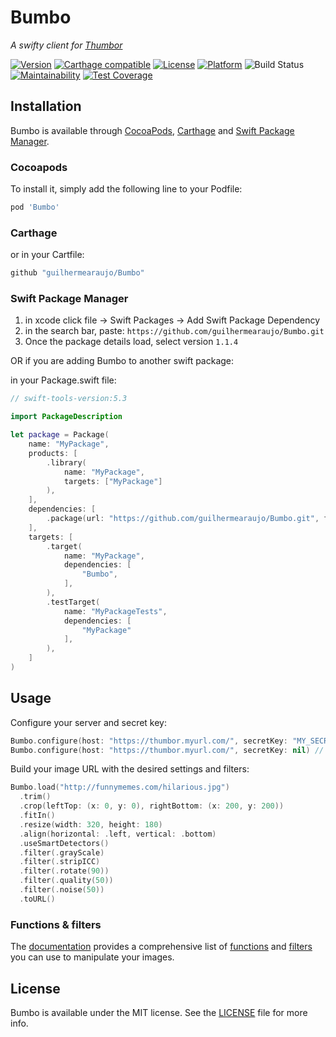 # Bumbo
_A swifty client for [Thumbor](https://github.com/thumbor/thumbor)_

[![Version](https://img.shields.io/cocoapods/v/Bumbo.svg?style=flat)](http://cocoapods.org/pods/Bumbo)
[![Carthage compatible](https://img.shields.io/badge/carthage-compatible-brightgreen.svg)](https://github.com/Carthage/Carthage)
[![License](https://img.shields.io/cocoapods/l/Bumbo.svg?style=flat)](http://cocoapods.org/pods/Bumbo)
[![Platform](https://img.shields.io/cocoapods/p/Bumbo.svg?style=flat)](http://cocoapods.org/pods/Bumbo)
![Build Status](https://github.com/guilhermearaujo/Bumbo/workflows/CI/badge.svg)
[![Maintainability](https://api.codeclimate.com/v1/badges/63073700a6288733c82f/maintainability)](https://codeclimate.com/github/guilhermearaujo/Bumbo/maintainability)
[![Test Coverage](https://api.codeclimate.com/v1/badges/63073700a6288733c82f/test_coverage)](https://codeclimate.com/github/guilhermearaujo/Bumbo/test_coverage)

## Installation

Bumbo is available through [CocoaPods](http://cocoapods.org), [Carthage](https://github.com/Carthage/Carthage) and [Swift Package Manager](https://swift.org/package-manager/).

### Cocoapods
To install it, simply add the following line to your Podfile:

```ruby
pod 'Bumbo'
```

### Carthage
or in your Cartfile:

```ruby
github "guilhermearaujo/Bumbo"
```

### Swift Package Manager

1. in xcode click file -> Swift Packages -> Add Swift Package Dependency
2. in the search bar, paste: `https://github.com/guilhermearaujo/Bumbo.git`
3. Once the package details load, select version `1.1.4`

OR if you are adding Bumbo to another swift package:

in your Package.swift file:

```swift
// swift-tools-version:5.3

import PackageDescription

let package = Package(
	name: "MyPackage",
	products: [
		.library(
			name: "MyPackage",
			targets: ["MyPackage"]
		),
	],
	dependencies: [
		.package(url: "https://github.com/guilhermearaujo/Bumbo.git", from: "1.1.4"),
	],
	targets: [
		.target(
			name: "MyPackage",
			dependencies: [
				"Bumbo",
			],
		),
		.testTarget(
			name: "MyPackageTests",
			dependencies: [
				"MyPackage"
			],
		),
	]
)

```


## Usage

Configure your server and secret key:

```swift
Bumbo.configure(host: "https://thumbor.myurl.com/", secretKey: "MY_SECRET_KEY")
Bumbo.configure(host: "https://thumbor.myurl.com/", secretKey: nil) // Unsafe mode
```

Build your image URL with the desired settings and filters:

```swift
Bumbo.load("http://funnymemes.com/hilarious.jpg")
  .trim()
  .crop(leftTop: (x: 0, y: 0), rightBottom: (x: 200, y: 200))
  .fitIn()
  .resize(width: 320, height: 180)
  .align(horizontal: .left, vertical: .bottom)
  .useSmartDetectors()
  .filter(.grayScale)
  .filter(.stripICC)
  .filter(.rotate(90))
  .filter(.quality(50))
  .filter(.noise(50))
  .toURL()
```

### Functions & filters
The [documentation](http://guilhermearaujo.dev/Bumbo/) provides a comprehensive list of [functions](http://guilhermearaujo.dev/Bumbo/Classes/Bumbo/Builder.html) and [filters](http://guilhermearaujo.dev/Bumbo/Classes/Bumbo/Filter.html) you can use to manipulate your images.

## License

Bumbo is available under the MIT license. See the [LICENSE](https://github.com/guilhermearaujo/Bumbo/blob/master/LICENSE) file for more info.
